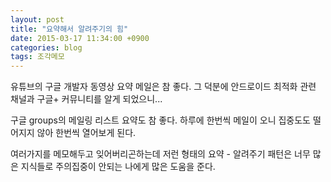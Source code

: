 ```yaml
---
layout: post
title: "요약해서 알려주기의 힘"
date: 2015-03-17 11:34:00 +0900
categories: blog
tags: 조각메모
---
```


유튜브의 구글 개발자 동영상 요약 메일은 참 좋다. 그 덕분에 안드로이드 최적화 관련 채널과 구글+ 커뮤니티를 알게 되었으니...

구글 groups의 메일링 리스트 요약도 참 좋다. 하루에 한번씩 메일이 오니 집중도도 떨어지지 않아 한번씩 열어보게 된다.

여러가지를 메모해두고 잊어버리곤하는데 저런 형태의 요약 - 알려주기 패턴은 너무 많은 지식들로 주의집중이 안되는 나에게 많은 도움을 준다.

